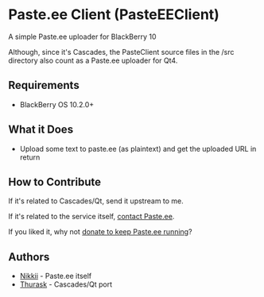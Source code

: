 Paste.ee Client (PasteEEClient)
==========
A simple Paste.ee uploader for BlackBerry 10

Although, since it's Cascades, the PasteClient source files in the /src directory also count as a Paste.ee uploader for Qt4.

## Requirements
* BlackBerry OS 10.2.0+

## What it Does
* Upload some text to paste.ee (as plaintext) and get the uploaded URL in return

## How to Contribute
If it's related to Cascades/Qt, send it upstream to me.

If it's related to the service itself, [contact Paste.ee](mailto:contact@paste.ee).

If you liked it, why not [donate to keep Paste.ee running](http://probablyaserver.com/donate)?

## Authors
* [Nikkii](https://github.com/nikkiii) - Paste.ee itself
* [Thurask](https://github.com/thurask) - Cascades/Qt port
